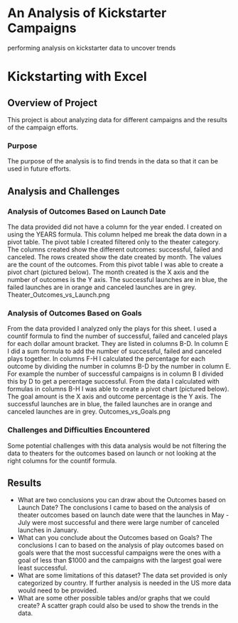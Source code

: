 # An Analysis of Kickstarter Campaigns
performing analysis on kickstarter data to uncover trends

# Kickstarting with Excel

## Overview of Project
This project is about analyzing data for different campaigns and the results of the campaign efforts. 
### Purpose
The purpose of the analysis is to find trends in the data so that it can be used in future efforts. 
## Analysis and Challenges

### Analysis of Outcomes Based on Launch Date
The data provided did not have a column for the year ended. I created on using the YEARS formula. This column helped me break the data down in a pivot table. The pivot table I created filtered only to the theater category. The columns created show the different outcomes: successful, failed and canceled. The rows created show the date created by month. The values are the count of the outcomes. From this pivot table I was able to create a pivot chart (pictured below). The month created is the X axis and the number of outcomes is the Y axis. The successful launches are in blue, the failed launches are in orange and canceled launches are in grey. 
Theater_Outcomes_vs_Launch.png
### Analysis of Outcomes Based on Goals
From the data provided I analyzed only the plays for this sheet. I used a countif formula to find the number of successful, failed and canceled plays for each dollar amount bracket. They are listed in columns B-D. In column E I did a sum formula to add the number of successful, failed and canceled plays together. In columns F-H I calculated the percentage for each outcome by dividing the number in columns B-D by the number in column E. For example the number of successful campaigns is in column B I divided this by D to get a percentage successful. From the data I calculated with formulas in columns B-H I was able to create a pivot chart (pictured below). The goal amount is the X axis and outcome percentage is the Y axis. The successful launches are in blue, the failed launches are in orange and canceled launches are in grey.
Outcomes_vs_Goals.png
### Challenges and Difficulties Encountered
Some potential challenges with this data analysis would be not filtering the data to theaters for the outcomes based on launch or not looking at the right columns for the countif formula.
## Results

- What are two conclusions you can draw about the Outcomes based on Launch Date?
The conclusions I came to based on the analysis of theater outcomes based on launch date were that the launches in May - July were most successful and there were large number of canceled launches in January. 
- What can you conclude about the Outcomes based on Goals?
The conclusions I can to based on the analysis of play outcomes based on goals were that the most successful campaigns were the ones with a goal of less than $1000 and the campaigns with the largest goal were least successful. 
- What are some limitations of this dataset?
The data set provided is only categorized by country. If further analysis is needed in the US more data would need to be provided. 
- What are some other possible tables and/or graphs that we could create?
A scatter graph could also be used to show the trends in the data. 
